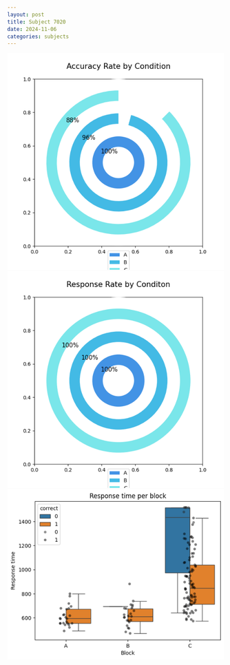 ```yaml
---
layout: post
title: Subject 7020
date: 2024-11-06
categories: subjects
---
```


![](data/7020/run-26/7020_accuracy_rate.png)
![](data/7020/run-26/7020_response_rate.png)
![](data/7020/run-26/7020_rt.png)

